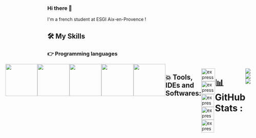 ### Hi there 👋

I'm a french student at ESGI Aix-en-Provence ! 

## 🛠️ My Skills

### 👉 Programming languages

<div style="display: flex; flex-direction: row; justify-content: center">   
    <img style="width: 100px; height: 100px" src="https://upload.wikimedia.org/wikipedia/commons/thumb/6/61/HTML5_logo_and_wordmark.svg/512px-HTML5_logo_and_wordmark.svg.png"/>
    <img style="width: 100px; height: 100px" src="https://upload.wikimedia.org/wikipedia/commons/thumb/d/d5/CSS3_logo_and_wordmark.svg/1452px-CSS3_logo_and_wordmark.svg.png"/> 
    <img style="width: 100px; height: 100px" src="https://upload.wikimedia.org/wikipedia/commons/thumb/6/6a/JavaScript-logo.png/640px-JavaScript-logo.png"/>
    <img style="width: 100px; height: 100px" src="https://upload.wikimedia.org/wikipedia/commons/thumb/0/0a/Python.svg/2048px-Python.svg.png"/>
    <img style="width: 100px; height: 100px" src="https://www.djangoproject.com/m/img/logos/django-logo-positive.svg"/>    
</p>

 ##  💥  Tools, IDEs and Softwares:

<p align="left"> 
  <a href="https://code.visualstudio.com/?msclkid=4917a673b80911ecaaee827a32b797fa" target="_blank"> <img src="https://i0.wp.com/flstudiocrack.info/wp-content/uploads/2019/07/Visual-Studio-Code-Crack.png?fit=1200%2C1200&ssl=1" alt="express" width="43" height="40" /> </a>
  <a href="https://www.spyder-ide.org/" target="_blank"> <img src="https://encrypted-tbn0.gstatic.com/images?q=tbn:ANd9GcRG4nmLnUDqDJMNYnvoIw2LrMP67vPbDNngRztSxwDftPQ7Hjk6gtHYIOwjQuCU0CILeT8&usqp=CAU" alt="express" width="43" height="40" /> </a> 
  <a href="https://www.jetbrains.com/idea/"> <img src="https://hdlicense.com/wp-content/uploads/2019/11/IntelliJ-IDEA-crack.png" 
  alt="express" width="40" height="40" /> </a>
  <a href="https://www.eclipse.org/ide/"> <img src="https://encrypted-tbn0.gstatic.com/images?q=tbn:ANd9GcR5EUljSTU4Bl9jRgp5L0v7TUAlB-Ntl0EAIq_FSaofQ7tfCiVrbVW2Bs_24-UPCnRYVBE&usqp=CAU" alt="express" width="40" height="40" /> </a>
    <a href="https://www.qt.io/product?msclkid=6bc17d04b7f611ec8d822dd4f46729b2"> <img src="https://www.pinclipart.com/picdir/middle/84-842339_logo-of-the-qt-project-qt-creator-logo.png" alt="express" width="40" height="40" /> </a>
  
</p>

-----------------------------------------------------------------------------------------------------------------------------------------------------------------------

# 📊GitHub Stats :
![](https://github-readme-stats.vercel.app/api?username=niniz13&theme=radical&hide_border=false&include_all_commits=false&count_private=false)<br/>
![](https://github-readme-streak-stats.herokuapp.com/?user=niniz13&theme=radical&hide_border=false)<br/>
![](https://github-readme-stats.vercel.app/api/top-langs/?username=niniz13&theme=radical&hide_border=false&include_all_commits=false&count_private=false&layout=compact)
<!--
**niniz13/niniz13** is a ✨ _special_ ✨ repository because its `README.md` (this file) appears on your GitHub profile.
